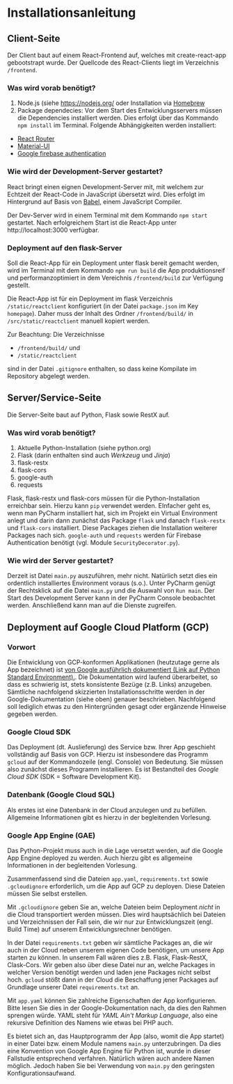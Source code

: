 # Installationsanleitung

## Client-Seite 
Der Client baut auf einem React-Frontend auf, welches mit create-react-app gebootstrapt wurde. Der Quellcode des React-Clients liegt im Verzeichnis `/frontend`.

### Was wird vorab benötigt?
1. Node.js (siehe https://nodejs.org/ oder Installation via [Homebrew](https://brew.sh) 
2. Package dependecies: 
Vor dem Start des Entwicklungsservers müssen die Dependencies installiert werden. Dies erfolgt über das Kommando `npm install` im Terminal. Folgende Abhängigkeiten werden installiert:
- [React Router](https://reacttraining.com/react-router/web/guides/quick-start)
- [Material-UI](https://material-ui.com)
- [Google firebase authentication](https://firebase.google.com/docs/web/setup)

### Wie wird der Development-Server gestartet?
React bringt einen eignen Development-Server mit, mit welchem zur Echtzeit der React-Code in JavaScript übersetzt wird. Dies erfolgt im Hintergrund auf Basis von [Babel](https://babeljs.io), einem JavaScript Compiler.

Der Dev-Server wird in einem Terminal mit dem Kommando `npm start` gestartet. Nach erfolgreichem Start ist die React-App unter http://localhost:3000 verfügbar.

### Deployment auf den flask-Server
Soll die React-App für ein Deployment unter flask bereit gemacht werden, wird im Terminal mit dem Kommando `npm run build` die App produktionsreif und performanzoptimiert in dem Vereichnis `/frontend/build` zur Verfügung gestellt. 

Die React-App ist für ein Deployment im flask Verzeichnis `/static/reactclient` konfiguriert (in der Datei `package.json` im Key `homepage`). Daher muss der Inhalt des Ordner `/frontend/build/` in `/src/static/reactclient` manuell kopiert werden.

Zur Beachtung: Die Verzeichnisse 
- `/frontend/build/` und 
- `/static/reactclient`

sind in der Datei `.gitignore` enthalten, so dass keine Kompilate im Repository abgelegt werden.


## Server/Service-Seite
Die Server-Seite baut auf Python, Flask sowie RestX auf.

### Was wird vorab benötigt?
1. Aktuelle Python-Installation (siehe python.org)
2. Flask (darin enthalten sind auch *Werkzeug* und *Jinja*)
3. flask-restx
4. flask-cors 
5. google-auth
6. requests

Flask, flask-restx und flask-cors müssen für die Python-Installation erreichbar sein. 
Hierzu kann ```pip``` verwendet werden. EInfacher geht es, wenn man PyCharm
installiert hat, sich im Projekt ein Virtual Environment anlegt und darin dann
zunächst das Package ```flask``` und danach ```flask-restx``` und ```flask-cors``` 
installiert. Diese Packages ziehen die Installation weiterer Packages nach sich.
```google-auth``` und ```requests``` werden für Firebase Authentication benötigt (vgl.
Module ```SecurityDecorator.py```).

### Wie wird der Server gestartet?
Derzeit ist Datei ```main.py``` auszuführen, mehr nicht. Natürlich setzt dies ein
ordentlich installiertes Environment voraus (s.o.). Unter PyCharm genügt der Rechtsklick
auf die Datei ```main.py``` und die Auswahl von ```Run main```. Der Start des 
Development Server kann in der PyCharm Console beobachtet werden. Anschließend kann man
auf die Dienste zugreifen.

## Deployment auf Google Cloud Platform (GCP)
### Vorwort
Die Entwicklung von GCP-konformen Applikationen (heutzutage gerne als App bezeichnet) ist 
[von Google ausführlich dokumentiert (Link auf Python Standard Environment).](https://cloud.google.com/appengine/docs/standard/python3/).
Die Dokumentation wird laufend überarbeitet, so dass es schwierig ist, stets konsistente Bezüge 
(z.B. Links) anzugeben. Sämtliche nachfolgend skizzierten Installationsschritte werden in 
der Google-Dokumentation (siehe oben) genauer beschrieben. Nachfolgend soll lediglich etwas zu
den Hintergründen gesagt oder ergänzende Hinweise gegeben werden. 

### Google Cloud SDK
Das Deployment (dt. Auslieferung) des Service bzw. Ihrer App geschieht vollständig auf Basis von GCP.
Hierzu ist insbesondere das Programm ```gcloud``` auf der Kommandozeile (engl. Console) von Bedeutung.
Sie müssen also zunächst dieses Programm installieren. Es ist Bestandteil des *Google Cloud SDK*
(SDK = Software Development Kit).

### Datenbank (Google Cloud SQL)
Als erstes ist eine Datenbank in der Cloud anzulegen und zu befüllen. Allgemeine Informationen
gibt es hierzu in der begleitenden Vorlesung.

### Google App Engine (GAE)
Das Python-Projekt muss auch in die Lage versetzt werden, auf die Google App Engine deployed
zu werden. Auch hierzu gibt es allgemeine Informationen in der begleitenden Vorlesung.

Zusammenfassend sind die Dateien ```app.yaml```, ```requirements.txt``` sowie ```.gcloudignore```
erforderlich, um die App auf GCP zu deployen. Diese Dateien müssen Sie selbst erstellen. 

Mit ```.gcloudignore``` geben Sie an, welche Dateien beim Deployment *nicht* in die Cloud 
transportiert werden müssen. Dies wird hauptsächlich bei Dateien und Verzeichnissen der Fall sein,
die wir nur zur Entwicklungszeit (engl. Build Time) auf unserem Entwicklungsrechner benötigen.

In der Datei ```requirements.txt``` geben wir sämtliche Packages an, die wir auch in der Cloud neben
unserem eigenen Code benötigen, um unsere App starten zu können. In unserem Fall wären dies z.B.
Flask, Flask-RestX, Clask-Cors. Wir geben also über diese Datei nur an, welche Packages in welcher
Version benötigt werden und laden jene Packages nicht selbst hoch. ```gcloud``` stößt dann in der Cloud 
die Beschaffung jener Packages auf Grundlage unserer Datei ```requirements.txt``` an.

Mit ```app.yaml``` können Sie zahlreiche Eigenschaften der App konfigurieren. Bitte lesen Sie
dies in der Google-Dokumentation nach, da dies den Rahmen sprengen würde. YAML steht für *YAML Ain't
Markup Language*, also eine rekursive Definition des Namens wie etwas bei PHP auch.

Es bietet sich an, das Hauptprogramm der App (also, womit die App startet) in einer Datei bzw. 
einem Module namens ```main.py``` unterzubringen. Da dies eine Konvention von Google App Engine 
für Python ist, wurde in dieser Fallstudie entsprechend verfahren. Natürlich wären auch andere 
Namen möglich. Jedoch haben Sie bei Verwendung von ```main.py``` den geringsten Konfigurationsaufwand.

